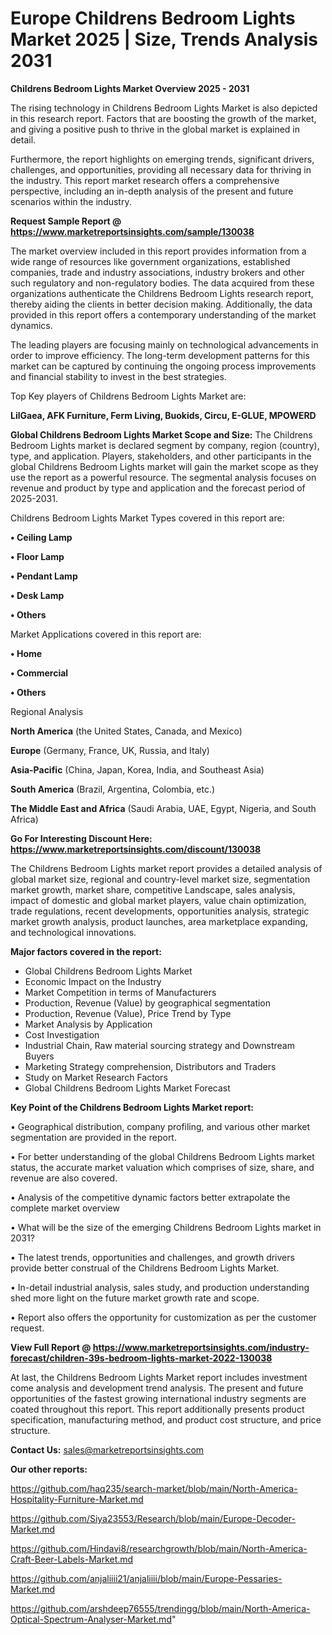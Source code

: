  # Europe Childrens Bedroom Lights Market 2025 | Size, Trends Analysis 2031

<Strong> Childrens Bedroom Lights Market Overview 2025 - 2031</strong>

The rising technology in Childrens Bedroom Lights Market is also depicted in this research report. Factors that are boosting the growth of the market, and giving a positive push to thrive in the global market is explained in detail.

Furthermore, the report highlights on emerging trends, significant drivers, challenges, and opportunities, providing all necessary data for thriving in the industry. This report market research offers a comprehensive perspective, including an in-depth analysis of the present and future scenarios within the industry.

<strong>Request Sample Report @ <a href=https://www.marketreportsinsights.com/sample/130038>https://www.marketreportsinsights.com/sample/130038</a></strong>

The market overview included in this report provides information from a wide range of resources like government organizations, established companies, trade and industry associations, industry brokers and other such regulatory and non-regulatory bodies. The data acquired from these organizations authenticate the Childrens Bedroom Lights research report, thereby aiding the clients in better decision making. Additionally, the data provided in this report offers a contemporary understanding of the market dynamics.

The leading players are focusing mainly on technological advancements in order to improve efficiency. The long-term development patterns for this market can be captured by continuing the ongoing process improvements and financial stability to invest in the best strategies.

Top Key players of Childrens Bedroom Lights Market are:

<strong>LilGaea, AFK Furniture, Ferm Living, Buokids, Circu, E-GLUE, MPOWERD</strong>

<strong><b>Global Childrens Bedroom Lights Market Scope and Size:</b></strong>
The Childrens Bedroom Lights market is declared segment by company, region (country), type, and application. Players, stakeholders, and other participants in the global Childrens Bedroom Lights market will gain the market scope as they use the report as a powerful resource. The segmental analysis focuses on revenue and product by type and application and the forecast period of 2025-2031.

Childrens Bedroom Lights Market Types covered in this report are:

<strong>• Ceiling Lamp

• Floor Lamp

• Pendant Lamp

• Desk Lamp

• Others</strong>

Market Applications covered in this report are:

<strong>• Home

• Commercial

• Others</strong> 

Regional Analysis

<strong>North America</strong> (the United States, Canada, and Mexico)

<strong>Europe</strong> (Germany, France, UK, Russia, and Italy)

<strong>Asia-Pacific</strong> (China, Japan, Korea, India, and Southeast Asia)

<strong>South America</strong> (Brazil, Argentina, Colombia, etc.)

<strong>The Middle East and Africa</strong> (Saudi Arabia, UAE, Egypt, Nigeria, and South Africa)

<strong>Go For Interesting Discount Here: <a href=https://www.marketreportsinsights.com/discount/130038>https://www.marketreportsinsights.com/discount/130038</a></strong>

The Childrens Bedroom Lights market report provides a detailed analysis of global market size, regional and country-level market size, segmentation market growth, market share, competitive Landscape, sales analysis, impact of domestic and global market players, value chain optimization, trade regulations, recent developments, opportunities analysis, strategic market growth analysis, product launches, area marketplace expanding, and technological innovations.

<strong><b>Major factors covered in the report:</b></strong>
<ul>
  <li>Global Childrens Bedroom Lights Market </li>
  <li>Economic Impact on the Industry</li>
  <li>Market Competition in terms of Manufacturers</li>
  <li>Production, Revenue (Value) by geographical segmentation</li>
  <li>Production, Revenue (Value), Price Trend by Type</li>
  <li>Market Analysis by Application</li>
  <li>Cost Investigation</li>
  <li>Industrial Chain, Raw material sourcing strategy and Downstream Buyers</li>
  <li>Marketing Strategy comprehension, Distributors and Traders</li>
  <li>Study on Market Research Factors</li>
  <li>Global Childrens Bedroom Lights Market Forecast</li>
</ul>

<strong><b>Key Point of the Childrens Bedroom Lights Market report:</b></strong>

• Geographical distribution, company profiling, and various other market segmentation are provided in the report.

• For better understanding of the global Childrens Bedroom Lights market status, the accurate market valuation which comprises of size, share, and revenue are also covered.

• Analysis of the competitive dynamic factors better extrapolate the complete market overview

• What will be the size of the emerging Childrens Bedroom Lights market in 2031?

• The latest trends, opportunities and challenges, and growth drivers provide better construal of the Childrens Bedroom Lights Market.

• In-detail industrial analysis, sales study, and production understanding shed more light on the future market growth rate and scope.

• Report also offers the opportunity for customization as per the customer request.

<strong><b>View Full Report @ <a href=https://www.marketreportsinsights.com/industry-forecast/children-39s-bedroom-lights-market-2022-130038>https://www.marketreportsinsights.com/industry-forecast/children-39s-bedroom-lights-market-2022-130038</a></b></strong>


At last, the Childrens Bedroom Lights Market report includes investment come analysis and development trend analysis. The present and future opportunities of the fastest growing international industry segments are coated throughout this report. This report additionally presents product specification, manufacturing method, and product cost structure, and price structure.

<strong>Contact Us:</strong>
sales@marketreportsinsights.com

<strong>Our other reports:</strong>

<a href=https://github.com/haq235/search-market/blob/main/North-America-Hospitality-Furniture-Market.md>https://github.com/haq235/search-market/blob/main/North-America-Hospitality-Furniture-Market.md</a>

<a href=https://github.com/Siya23553/Research/blob/main/Europe-Decoder-Market.md>https://github.com/Siya23553/Research/blob/main/Europe-Decoder-Market.md</a>

<a href=https://github.com/Hindavi8/researchgrowth/blob/main/North-America-Craft-Beer-Labels-Market.md>https://github.com/Hindavi8/researchgrowth/blob/main/North-America-Craft-Beer-Labels-Market.md</a>

<a href=https://github.com/anjaliiii21/anjaliiii/blob/main/Europe-Pessaries-Market.md>https://github.com/anjaliiii21/anjaliiii/blob/main/Europe-Pessaries-Market.md</a>

<a href=https://github.com/arshdeep76555/trendingg/blob/main/North-America-Optical-Spectrum-Analyser-Market.md>https://github.com/arshdeep76555/trendingg/blob/main/North-America-Optical-Spectrum-Analyser-Market.md</a>"
